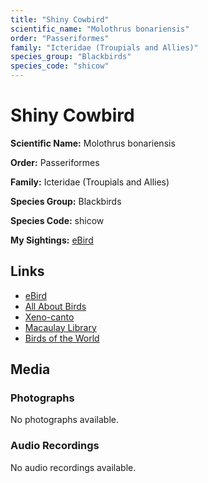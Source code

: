 ```yaml
---
title: "Shiny Cowbird"
scientific_name: "Molothrus bonariensis"
order: "Passeriformes"
family: "Icteridae (Troupials and Allies)"
species_group: "Blackbirds"
species_code: "shicow"
---
```


# Shiny Cowbird

**Scientific Name:** Molothrus bonariensis

**Order:** Passeriformes

**Family:** Icteridae (Troupials and Allies)

**Species Group:** Blackbirds

**Species Code:** shicow

**My Sightings:** [eBird](https://ebird.org/lifelist?r=world&time=life&spp=shicow)

## Links
* [eBird](https://ebird.org/species/shicow) 
* [All About Birds](https://www.allaboutbirds.org/guide/shicow) 
* [Xeno-canto](https://www.xeno-canto.org/species/molothrus-bonariensis) 
* [Macaulay Library](https://search.macaulaylibrary.org/catalog?taxonCode=shicow&sort=rating_rank_desc)
* [Birds of the World](https://birdsoftheworld.org/bow/species/shicow)

## Media
### Photographs
No photographs available.

### Audio Recordings
No audio recordings available.

